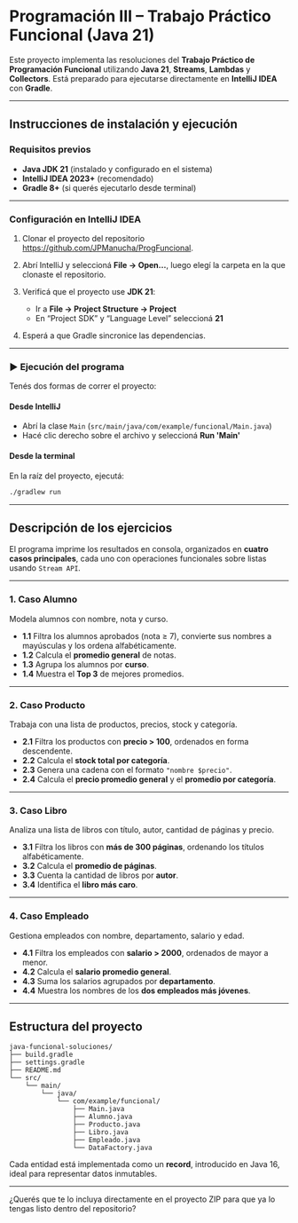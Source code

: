 #  Programación III – Trabajo Práctico Funcional (Java 21)

Este proyecto implementa las resoluciones del **Trabajo Práctico de Programación Funcional** utilizando **Java 21**, **Streams**, **Lambdas** y **Collectors**.
Está preparado para ejecutarse directamente en **IntelliJ IDEA** con **Gradle**.

---

##  Instrucciones de instalación y ejecución

###  Requisitos previos

* **Java JDK 21** (instalado y configurado en el sistema)
* **IntelliJ IDEA 2023+** (recomendado)
* **Gradle 8+** (si querés ejecutarlo desde terminal)

---

###  Configuración en IntelliJ IDEA

1. Clonar el proyecto del repositorio https://github.com/JPManucha/ProgFuncional.
2. Abrí IntelliJ y seleccioná **File → Open…**, luego elegí la carpeta en la que clonaste el repositorio.
3. Verificá que el proyecto use **JDK 21**:

   * Ir a **File → Project Structure → Project**
   * En “Project SDK” y “Language Level” seleccioná **21**
4. Esperá a que Gradle sincronice las dependencias.

---

### ▶ Ejecución del programa

Tenés dos formas de correr el proyecto:

#### Desde IntelliJ

* Abrí la clase `Main` (`src/main/java/com/example/funcional/Main.java`)
* Hacé clic derecho sobre el archivo y seleccioná **Run 'Main'**

#### Desde la terminal

En la raíz del proyecto, ejecutá:

```bash
./gradlew run
```

---

##  Descripción de los ejercicios

El programa imprime los resultados en consola, organizados en **cuatro casos principales**, cada uno con operaciones funcionales sobre listas usando `Stream API`.

---

###  1. Caso **Alumno**

Modela alumnos con nombre, nota y curso.

* **1.1** Filtra los alumnos aprobados (nota ≥ 7), convierte sus nombres a mayúsculas y los ordena alfabéticamente.
* **1.2** Calcula el **promedio general** de notas.
* **1.3** Agrupa los alumnos por **curso**.
* **1.4** Muestra el **Top 3** de mejores promedios.

---

###  2. Caso **Producto**

Trabaja con una lista de productos, precios, stock y categoría.

* **2.1** Filtra los productos con **precio > 100**, ordenados en forma descendente.
* **2.2** Calcula el **stock total por categoría**.
* **2.3** Genera una cadena con el formato `"nombre $precio"`.
* **2.4** Calcula el **precio promedio general** y el **promedio por categoría**.

---

###  3. Caso **Libro**

Analiza una lista de libros con título, autor, cantidad de páginas y precio.

* **3.1** Filtra los libros con **más de 300 páginas**, ordenando los títulos alfabéticamente.
* **3.2** Calcula el **promedio de páginas**.
* **3.3** Cuenta la cantidad de libros por **autor**.
* **3.4** Identifica el **libro más caro**.

---

###  4. Caso **Empleado**

Gestiona empleados con nombre, departamento, salario y edad.

* **4.1** Filtra los empleados con **salario > 2000**, ordenados de mayor a menor.
* **4.2** Calcula el **salario promedio general**.
* **4.3** Suma los salarios agrupados por **departamento**.
* **4.4** Muestra los nombres de los **dos empleados más jóvenes**.

---

##  Estructura del proyecto

```
java-funcional-soluciones/
├── build.gradle
├── settings.gradle
├── README.md
└── src/
    └── main/
        └── java/
            └── com/example/funcional/
                ├── Main.java
                ├── Alumno.java
                ├── Producto.java
                ├── Libro.java
                ├── Empleado.java
                └── DataFactory.java
```

Cada entidad está implementada como un **record**, introducido en Java 16, ideal para representar datos inmutables.

---

¿Querés que te lo incluya directamente en el proyecto ZIP para que ya lo tengas listo dentro del repositorio?
